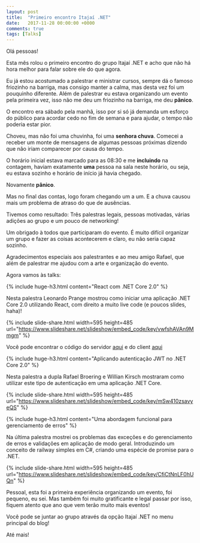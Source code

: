 ```yaml
---
layout: post
title:  "Primeiro encontro Itajaí .NET"
date:   2017-11-28 00:00:00 +0000
comments: true
tags: [Talks]
---
```


Olá pessoas!

Esta mês rolou o primeiro encontro do grupo Itajaí .NET e acho que não há hora melhor para falar sobre ele do que agora. 

Eu já estou acostumado a palestrar e ministrar cursos, sempre dá o famoso friozinho na barriga, mas consigo manter a calma, mas desta vez foi um pouquinho diferente. Além de palestrar eu estava organizando um evento pela primeira vez, isso não me deu um friozinho na barriga, me deu **pânico**.

O encontro era sábado pela manhã, isso por si só já demanda um esforço do público para acordar cedo no fim de semana e para ajudar, o tempo não poderia estar pior.

Choveu, mas não foi uma chuvinha, foi uma **senhora chuva**. Comecei a receber um monte de mensagens de algumas pessoas próximas dizendo que não iriam comparecer por causa do tempo.

O horário inicial estava marcado para as 08:30 e me **incluindo** na contagem, haviam exatamente **uma** pessoa na sala neste horário, ou seja, eu estava sozinho e horário de início já havia chegado.

Novamente **pânico**.

Mas no final das contas, logo foram chegando um a um. E a chuva causou mais um problema de atraso do que de ausências.

Tivemos como resultado: Três palestras legais, pessoas motivadas, várias adições ao grupo e um pouco de networking!

Um obrigado à todos que participaram do evento. É muito difícil organizar um grupo e fazer as coisas acontecerem e claro, eu não seria capaz sozinho.

Agradecimentos especiais aos palestrantes e ao meu amigo Rafael, que além de palestrar me ajudou com a arte e organização do evento.

Agora vamos às talks:

{% include huge-h3.html content="React com .NET Core 2.0" %}

Nesta palestra Leonardo Prange mostrou como iniciar uma aplicação .NET Core 2.0 utilizando React, com direito a muito live code (e poucos slides, haha)!

{% include slide-share.html width=595 height=485 url="https://www.slideshare.net/slideshow/embed_code/key/vwfshAVAn9Mmgm" %}

Você pode encontrar o código do servidor [aqui](https://github.com/LeonardoPrange/Itajai-dotnet-server) e do client [aqui](https://github.com/LeonardoPrange/Itajai-dotnet-client)

{% include huge-h3.html content="Aplicando autenticação JWT no .NET Core 2.0" %}

Nesta palestra a dupla Rafael Broering e Willian Kirsch mostraram como utilizar este tipo de autenticação em uma aplicação .NET Core.

{% include slide-share.html width=595 height=485 url="https://www.slideshare.net/slideshow/embed_code/key/mSw410zsavyeQS" %}


{% include huge-h3.html content="Uma abordagem funcional para gerenciamento de erros" %}

Na última palestra mostrei os problemas das exceções e do gerenciamento de erros e validações em aplicação de modo geral. Introduzindo um conceito de railway simples em C#, criando uma espécie de promise para o .NET.

{% include slide-share.html width=595 height=485 url="https://www.slideshare.net/slideshow/embed_code/key/CfiCtNnLF0hUQn" %}

Pessoal, esta foi a primeira experiência organizando um evento, foi pequeno, eu sei. Mas também foi muito gratificante e legal passar por isso, fiquem atento que ano que vem terão muito mais eventos!

Você pode se juntar ao grupo através da opção Itajaí .NET no menu principal do blog!

Até mais!